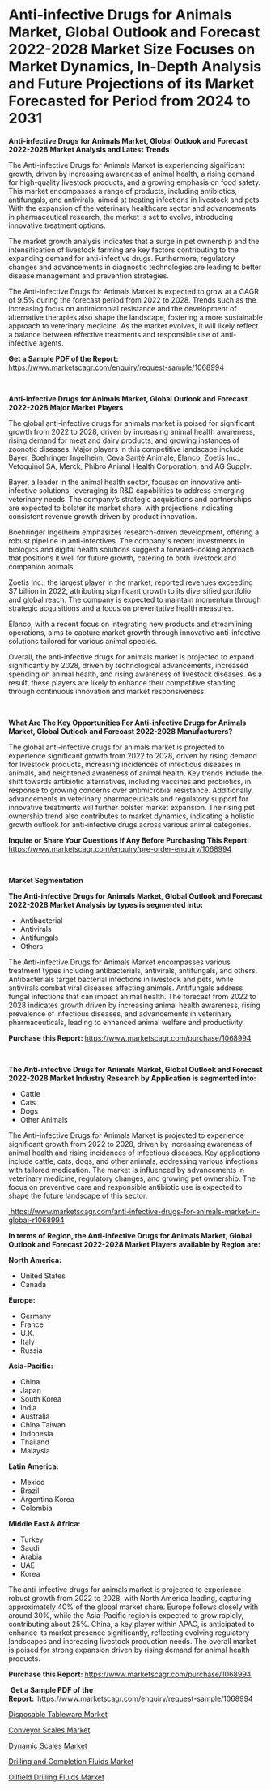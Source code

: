 <p><h1>Anti-infective Drugs for Animals Market, Global Outlook and Forecast 2022-2028 Market Size Focuses on Market Dynamics, In-Depth Analysis and Future Projections of its Market Forecasted for Period from 2024 to 2031</h1></p><p><strong>Anti-infective Drugs for Animals Market, Global Outlook and Forecast 2022-2028 Market Analysis and Latest Trends</strong></p>
<p><p>The Anti-infective Drugs for Animals Market is experiencing significant growth, driven by increasing awareness of animal health, a rising demand for high-quality livestock products, and a growing emphasis on food safety. This market encompasses a range of products, including antibiotics, antifungals, and antivirals, aimed at treating infections in livestock and pets. With the expansion of the veterinary healthcare sector and advancements in pharmaceutical research, the market is set to evolve, introducing innovative treatment options.</p><p>The market growth analysis indicates that a surge in pet ownership and the intensification of livestock farming are key factors contributing to the expanding demand for anti-infective drugs. Furthermore, regulatory changes and advancements in diagnostic technologies are leading to better disease management and prevention strategies. </p><p>The Anti-infective Drugs for Animals Market is expected to grow at a CAGR of 9.5% during the forecast period from 2022 to 2028. Trends such as the increasing focus on antimicrobial resistance and the development of alternative therapies also shape the landscape, fostering a more sustainable approach to veterinary medicine. As the market evolves, it will likely reflect a balance between effective treatments and responsible use of anti-infective agents.</p></p>
<p><strong>Get a Sample PDF of the Report:&nbsp;</strong> <a href="https://www.marketscagr.com/enquiry/request-sample/1068994">https://www.marketscagr.com/enquiry/request-sample/1068994</a></p>
<p>&nbsp;</p>
<p><strong>Anti-infective Drugs for Animals Market, Global Outlook and Forecast 2022-2028 Major Market Players</strong></p>
<p><p>The global anti-infective drugs for animals market is poised for significant growth from 2022 to 2028, driven by increasing animal health awareness, rising demand for meat and dairy products, and growing instances of zoonotic diseases. Major players in this competitive landscape include Bayer, Boehringer Ingelheim, Ceva Santé Animale, Elanco, Zoetis Inc., Vetoquinol SA, Merck, Phibro Animal Health Corporation, and AG Supply.</p><p>Bayer, a leader in the animal health sector, focuses on innovative anti-infective solutions, leveraging its R&D capabilities to address emerging veterinary needs. The company’s strategic acquisitions and partnerships are expected to bolster its market share, with projections indicating consistent revenue growth driven by product innovation.</p><p>Boehringer Ingelheim emphasizes research-driven development, offering a robust pipeline in anti-infectives. The company's recent investments in biologics and digital health solutions suggest a forward-looking approach that positions it well for future growth, catering to both livestock and companion animals.</p><p>Zoetis Inc., the largest player in the market, reported revenues exceeding $7 billion in 2022, attributing significant growth to its diversified portfolio and global reach. The company is expected to maintain momentum through strategic acquisitions and a focus on preventative health measures.</p><p>Elanco, with a recent focus on integrating new products and streamlining operations, aims to capture market growth through innovative anti-infective solutions tailored for various animal species.</p><p>Overall, the anti-infective drugs for animals market is projected to expand significantly by 2028, driven by technological advancements, increased spending on animal health, and rising awareness of livestock diseases. As a result, these players are likely to enhance their competitive standing through continuous innovation and market responsiveness.</p></p>
<p>&nbsp;</p>
<p><strong>What Are The Key Opportunities For Anti-infective Drugs for Animals Market, Global Outlook and Forecast 2022-2028 Manufacturers?</strong></p>
<p><p>The global anti-infective drugs for animals market is projected to experience significant growth from 2022 to 2028, driven by rising demand for livestock products, increasing incidences of infectious diseases in animals, and heightened awareness of animal health. Key trends include the shift towards antibiotic alternatives, including vaccines and probiotics, in response to growing concerns over antimicrobial resistance. Additionally, advancements in veterinary pharmaceuticals and regulatory support for innovative treatments will further bolster market expansion. The rising pet ownership trend also contributes to market dynamics, indicating a holistic growth outlook for anti-infective drugs across various animal categories.</p></p>
<p><strong>Inquire or Share Your Questions If Any Before Purchasing This Report:</strong> <a href="https://www.marketscagr.com/enquiry/pre-order-enquiry/1068994">https://www.marketscagr.com/enquiry/pre-order-enquiry/1068994</a></p>
<p>&nbsp;</p>
<p><strong>Market Segmentation</strong></p>
<p><strong>The Anti-infective Drugs for Animals Market, Global Outlook and Forecast 2022-2028 Market Analysis by types is segmented into:</strong></p>
<p><ul><li>Antibacterial</li><li>Antivirals</li><li>Antifungals</li><li>Others</li></ul></p>
<p><p>The Anti-infective Drugs for Animals Market encompasses various treatment types including antibacterials, antivirals, antifungals, and others. Antibacterials target bacterial infections in livestock and pets, while antivirals combat viral diseases affecting animals. Antifungals address fungal infections that can impact animal health. The forecast from 2022 to 2028 indicates growth driven by increasing animal health awareness, rising prevalence of infectious diseases, and advancements in veterinary pharmaceuticals, leading to enhanced animal welfare and productivity.</p></p>
<p><strong>Purchase this Report:&nbsp;</strong><a href="https://www.marketscagr.com/purchase/1068994">https://www.marketscagr.com/purchase/1068994</a></p>
<p>&nbsp;</p>
<p><strong>The Anti-infective Drugs for Animals Market, Global Outlook and Forecast 2022-2028 Market Industry Research by Application is segmented into:</strong></p>
<p><ul><li>Cattle</li><li>Cats</li><li>Dogs</li><li>Other Animals</li></ul></p>
<p><p>The Anti-infective Drugs for Animals Market is projected to experience significant growth from 2022 to 2028, driven by increasing awareness of animal health and rising incidences of infectious diseases. Key applications include cattle, cats, dogs, and other animals, addressing various infections with tailored medication. The market is influenced by advancements in veterinary medicine, regulatory changes, and growing pet ownership. The focus on preventive care and responsible antibiotic use is expected to shape the future landscape of this sector.</p></p>
<p><a href="https://www.marketscagr.com/anti-infective-drugs-for-animals-market-in-global-r1068994">&nbsp;https://www.marketscagr.com/anti-infective-drugs-for-animals-market-in-global-r1068994</a></p>
<p><strong>In terms of Region, the Anti-infective Drugs for Animals Market, Global Outlook and Forecast 2022-2028 Market Players available by Region are:</strong></p>
<p>
    <p> <strong> North America: </strong>
        <ul>
            <li>United States</li>
            <li>Canada</li>
        </ul>
        </p> 
    <p> <strong> Europe: </strong>
        <ul>
            <li>Germany</li>
            <li>France</li>
            <li>U.K.</li>
            <li>Italy</li>
            <li>Russia</li>
        </ul>
        </p> 
    <p> <strong> Asia-Pacific: </strong>
        <ul>
            <li>China</li>
            <li>Japan</li>
            <li>South Korea</li>
            <li>India</li>
            <li>Australia</li>
            <li>China Taiwan</li>
            <li>Indonesia</li>
            <li>Thailand</li>
            <li>Malaysia</li>
        </ul>
        </p> 
    <p> <strong> Latin America: </strong>
        <ul>
            <li>Mexico</li>
            <li>Brazil</li>
            <li>Argentina Korea</li>
            <li>Colombia</li>
        </ul>
        </p> 
    <p> <strong> Middle East & Africa: </strong>
        <ul>
            <li>Turkey</li>
            <li>Saudi</li>
            <li>Arabia</li>
            <li>UAE</li>
            <li>Korea</li>
        </ul>
    </p>
    </p>
<p><p>The anti-infective drugs for animals market is projected to experience robust growth from 2022 to 2028, with North America leading, capturing approximately 40% of the global market share. Europe follows closely with around 30%, while the Asia-Pacific region is expected to grow rapidly, contributing about 25%. China, a key player within APAC, is anticipated to enhance its market presence significantly, reflecting evolving regulatory landscapes and increasing livestock production needs. The overall market is poised for strong expansion driven by rising demand for animal health products.</p></p>
<p><strong>Purchase this Report: </strong><a href="https://www.marketscagr.com/purchase/1068994">https://www.marketscagr.com/purchase/1068994</a></p>
<p>&nbsp;<strong>Get a Sample PDF of the Report:&nbsp;&nbsp;</strong><a href="https://www.marketscagr.com/enquiry/request-sample/1068994">https://www.marketscagr.com/enquiry/request-sample/1068994</a></p>
<p><strong></strong></p>
<p><p><a href="https://medium.com/@edward.butler98876/this-report-on-disposable-tableware-market-is-a-comprehensive-analysis-of-market-shares-5a6d9ec6a556">Disposable Tableware Market</a></p><p><a href="https://www.linkedin.com/pulse/conveyor-scales-market-industry-landscape-growth-trajectories-vgcme?trackingId=0SGBxvWUR7OoCoQPdgFdyg%3D%3D">Conveyor Scales Market</a></p><p><a href="https://www.linkedin.com/pulse/what-innovations-shaping-dynamic-scales-market-application-types-n7kde?trackingId=Ieb%2FQBQRSQOyMX3fHG3bxQ%3D%3D">Dynamic Scales Market</a></p><p><a href="https://issuu.com/reportprime-2/docs/drilling-and-completion-fluids-mark_cb0b56003dc108">Drilling and Completion Fluids Market</a></p><p><a href="https://issuu.com/reportprime-2/docs/oilfield-drilling-fluids-market-siz_7a12ac5d4450e0">Oilfield Drilling Fluids Market</a></p></p>